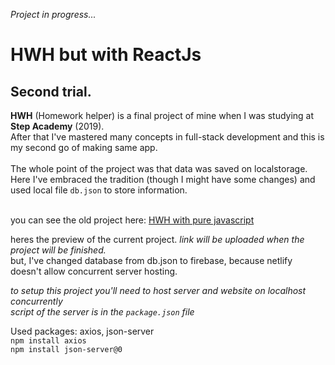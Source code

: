 *Project in progress...*

# HWH but with ReactJs
## Second trial.

**HWH** (Homework helper) is a final project of mine when I was studying at **Step Academy** (2019). <br>
After that I've mastered many concepts in full-stack development and this is my second go of making same app. <br><br>
The whole point of the project was that data was saved on localstorage. Here I've embraced the tradition (though I might have some changes) and used local file `db.json` to store information. <br><br>

you can see the old project here: [HWH with pure javascript](https://hwh-old.netlify.app/) <br>

heres the preview of the current project. *link will be uploaded when the project will be finished.* <br>
but, I've changed database from db.json to firebase, because netlify doesn't allow concurrent server hosting.

*to setup this project you'll need to host server and website on localhost concurrently* <br>
*script of the server is in the `package.json` file*

Used packages: axios, json-server <br>
`npm install axios` <br>
`npm install json-server@0`
